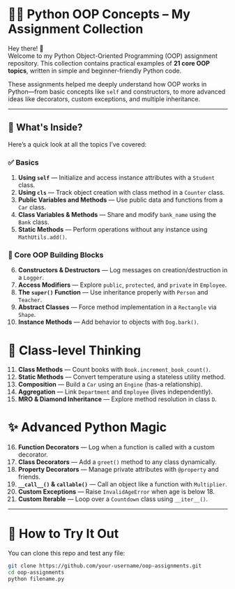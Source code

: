# 👨‍💻 Python OOP Concepts – My Assignment Collection

Hey there! 👋  
Welcome to my Python Object-Oriented Programming (OOP) assignment repository. This collection contains practical examples of **21 core OOP topics**, written in simple and beginner-friendly Python code.

These assignments helped me deeply understand how OOP works in Python—from basic concepts like `self` and constructors, to more advanced ideas like decorators, custom exceptions, and multiple inheritance.

---

## 🚀 What's Inside?

Here’s a quick look at all the topics I’ve covered:

### ✅ Basics
1. **Using `self`** — Initialize and access instance attributes with a `Student` class.  
2. **Using `cls`** — Track object creation with class method in a `Counter` class.  
3. **Public Variables and Methods** — Use public data and functions from a `Car` class.  
4. **Class Variables & Methods** — Share and modify `bank_name` using the `Bank` class.  
5. **Static Methods** — Perform operations without any instance using `MathUtils.add()`.

### 🧱 Core OOP Building Blocks
6. **Constructors & Destructors** — Log messages on creation/destruction in a `Logger`.  
7. **Access Modifiers** — Explore `public`, `protected`, and `private` in `Employee`.  
8. **The `super()` Function** — Use inheritance properly with `Person` and `Teacher`.  
9. **Abstract Classes** — Force method implementation in a `Rectangle` via `Shape`.  
10. **Instance Methods** — Add behavior to objects with `Dog.bark()`.

# 🧠 Class-level Thinking
11. **Class Methods** — Count books with `Book.increment_book_count()`.  
12. **Static Methods** — Convert temperature using a stateless utility method.  
13. **Composition** — Build a `Car` using an `Engine` (has-a relationship).  
14. **Aggregation** — Link `Department` and `Employee` (lives independently).  
15. **MRO & Diamond Inheritance** — Explore method resolution in class `D`.

# ✨ Advanced Python Magic
16. **Function Decorators** — Log when a function is called with a custom decorator.  
17. **Class Decorators** — Add a `greet()` method to any class dynamically.  
18. **Property Decorators** — Manage private attributes with `@property` and friends.  
19. **`__call__()` & `callable()`** — Call an object like a function with `Multiplier`.  
20. **Custom Exceptions** — Raise `InvalidAgeError` when age is below 18.  
21. **Custom Iterable** — Loop over a `Countdown` class using `__iter__()`.

---

# 🧪 How to Try It Out

You can clone this repo and test any file:

```bash
git clone https://github.com/your-username/oop-assignments.git
cd oop-assignments
python filename.py
